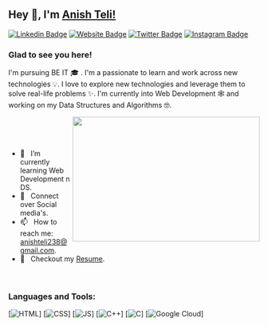 ## Hey 👋, I'm [Anish Teli!](https://github.com/anishhh20)

[![Linkedin Badge](https://img.shields.io/badge/-LinkedIn-0e76a8?style=flat-square&logo=Linkedin&logoColor=white)](www.linkedin.com/in/anishteli238)
[![Website Badge](https://img.shields.io/badge/Website-3b5998?style=flat-square&logo=google-chrome&logoColor=white)](https://anishhh20.github.io/anish-portfolio/)
[![Twitter Badge](https://img.shields.io/badge/-Twitter-00acee?style=flat-square&logo=Twitter&logoColor=white)](https://twitter.com/anish_teli238)
[![Instagram Badge](https://img.shields.io/badge/-Instagram-e4405f?style=flat-square&logo=Instagram&logoColor=white)](https://www.instagram.com/anishhh20/)

### Glad to see you here!

I'm pursuing BE IT 🎓 . I'm a passionate to learn and work across new technologies 💡. I love to explore new technologies and leverage them to solve real-life problems ✨. I'm currently into Web Development 🕸️ and working on my Data Structures and Algorithms 🤓.<br>

<img align="right" height="250" width="375" alt="" src="https://miro.medium.com/max/1360/0*gqO3slLmGb4mUeje.gif" />
<br><br><br>

- 🚀 &nbsp; I’m currently learning Web Development n DS.
- 💬 &nbsp; Connect over Social media's.
- 📫 &nbsp; How to reach me: anishteli238@gmail.com.
- 📝 &nbsp; Checkout my [Resume](https://github.com/anishhh20/anish-portfolio/blob/17ded6e7264733d31cfc0c1d69dc609424d789b7/assests/resume.pdf).
<br><br><br>

### Languages and Tools:

[![HTML](https://img.shields.io/badge/html5%20-%23E34F26.svg?&style=for-the-badge&logo=html5&logoColor=white)]
[![CSS](https://img.shields.io/badge/css3%20-%231572B6.svg?&style=for-the-badge&logo=css3&logoColor=white)]
[![JS](https://img.shields.io/badge/javascript%20-%23323330.svg?&style=for-the-badge&logo=javascript&logoColor=%23F7DF1E)]
[<img alt="C++" src="https://img.shields.io/badge/c++-%2300599C.svg?&style=for-the-badge&logo=c%2B%2B&ogoColor=white" />]
[<img alt="C" src="https://img.shields.io/badge/c-%2300599C.svg?&style=for-the-badge&logo=c&logoColor=white" />]
[<img alt="Google Cloud" src="https://img.shields.io/badge/Google_Cloud-4285F4?style=for-the-badge&logo=google-cloud&logoColor=white" />]
